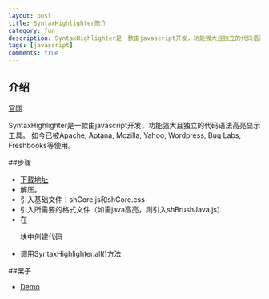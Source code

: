 ```yaml
---
layout: post
title: SyntaxHighlighter简介
category: fun
description: SyntaxHighlighter是一款由javascript开发，功能强大且独立的代码语法高亮显示工具。
tags: [javascript]
comments: true
---
```


## 介绍
<a href="http://alexgorbatchev.com/SyntaxHighlighter/">官网</a>

SyntaxHighlighter是一款由javascript开发，功能强大且独立的代码语法高亮显示工具。
如今已被Apache, Aptana, Mozilla, Yahoo, Wordpress, Bug Labs, Freshbooks等使用。


##步骤
- <a href="http://alexgorbatchev.com/SyntaxHighlighter/download/">下载地址</a>
- 解压。
- 引入基础文件：shCore.js和shCore.css
- 引入所需要的格式文件（如需java高亮，则引入shBrushJava.js）
- 在<pre />块中创建代码
- 调用SyntaxHighlighter.all()方法

##栗子
- <a href="http://alexgorbatchev.com/SyntaxHighlighter/manual/demo/">Demo</a>





